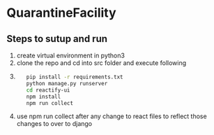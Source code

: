 # QuarantineFacility

## Steps to sutup and run 
1. create virtual environment in python3
2. clone the repo and cd into src folder and execute following
3. ``` bash
      pip install -r requirements.txt
      python manage.py runserver
      cd reactify-ui
      npm install 
      npm run collect
   ```
4. use npm run collect after any change to react files to reflect those changes to over to django 
